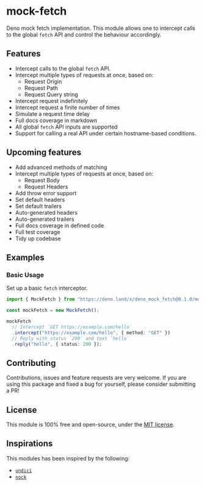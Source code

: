 # mock-fetch

Deno mock fetch implementation. This module allows one to intercept calls to the
global `fetch` API and control the behaviour accordingly.

## Features

- Intercept calls to the global `fetch` API.
- Intercept multiple types of requests at once, based on:
  - Request Origin
  - Request Path
  - Request Query string
- Intercept request indefinitely
- Intercept request a finite number of times
- Simulate a request time delay
- Full docs coverage in markdown
- All global `fetch` API inputs are supported
- Support for calling a real API under certain hostname-based conditions.

## Upcoming features

- Add advanced methods of matching
- Intercept multiple types of requests at once, based on:
  - Request Body
  - Request Headers
- Add throw error support
- Set default headers
- Set default trailers
- Auto-generated headers
- Auto-generated trailers
- Full docs coverage in defined code
- Full test coverage
- Tidy up codebase

## Examples

### Basic Usage

Set up a basic `fetch` interceptor.

```typescript
import { MockFetch } from "https://deno.land/x/deno_mock_fetch@0.1.0/mod.ts";

const mockFetch = new MockFetch();

mockFetch
  // Intercept `GET https://example.com/hello`
  .intercept("https://example.com/hello", { method: "GET" })
  // Reply with status `200` and text `hello`
  .reply("hello", { status: 200 });
```

## Contributing

Contributions, issues and feature requests are very welcome. If you are using
this package and fixed a bug for yourself, please consider submitting a PR!

## License

This module is 100% free and open-source, under the [MIT license](./LICENSE).

## Inspirations

This modules has been inspired by the following:

- [`undici`](https://www.npmjs.com/package/undici)
- [`nock`](https://www.npmjs.com/package/nock)
